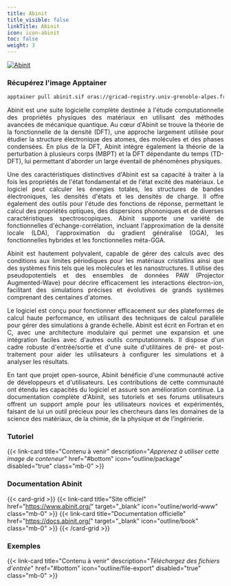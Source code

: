 ```yaml
---
title: Abinit
title_visible: false
linkTitle: Abinit
icon: icon-abinit
toc: false
weight: 3
---
```


<a href="https://www.abinit.org/" target="_blank" class="codes-pages-top-logo">
    <img alt="Abinit" class="logo-abinit">
</a>

### Récupérez l'image Apptainer

```bash
apptainer pull abinit.sif oras://gricad-registry.univ-grenoble-alpes.fr/diamond/apptainer/apptainer-singularity-projects/abinit.sif:latest
```

<div align="justify">

Abinit est une suite logicielle complète destinée à l'étude computationnelle des propriétés physiques des matériaux en utilisant des méthodes avancées de mécanique quantique. Au cœur d'Abinit se trouve la théorie de la fonctionnelle de la densité (DFT), une approche largement utilisée pour étudier la structure électronique des atomes, des molécules et des phases condensées. En plus de la DFT, Abinit intègre également la théorie de la perturbation à plusieurs corps (MBPT) et la DFT dépendante du temps (TD-DFT), lui permettant d'aborder un large éventail de phénomènes physiques.

Une des caractéristiques distinctives d'Abinit est sa capacité à traiter à la fois les propriétés de l'état fondamental et de l'état excité des matériaux. Le logiciel peut calculer les énergies totales, les structures de bandes électroniques, les densités d'états et les densités de charge. Il offre également des outils pour l'étude des fonctions de réponse, permettant le calcul des propriétés optiques, des dispersions phononiques et de diverses caractéristiques spectroscopiques. Abinit supporte une variété de fonctionnelles d'échange-corrélation, incluant l'approximation de la densité locale (LDA), l'approximation du gradient généralisé (GGA), les fonctionnelles hybrides et les fonctionnelles méta-GGA.

Abinit est hautement polyvalent, capable de gérer des calculs avec des conditions aux limites périodiques pour les matériaux cristallins ainsi que des systèmes finis tels que les molécules et les nanostructures. Il utilise des pseudopotentiels et des ensembles de données PAW (Projector Augmented-Wave) pour décrire efficacement les interactions électron-ion, facilitant des simulations précises et évolutives de grands systèmes comprenant des centaines d'atomes.

Le logiciel est conçu pour fonctionner efficacement sur des plateformes de calcul haute performance, en utilisant des techniques de calcul parallèle pour gérer des simulations à grande échelle. Abinit est écrit en Fortran et en C, avec une architecture modulaire qui permet une expansion et une intégration faciles avec d'autres outils computationnels. Il dispose d'un cadre robuste d'entrée/sortie et d'une suite d'utilitaires de pré- et post-traitement pour aider les utilisateurs à configurer les simulations et à analyser les résultats.

En tant que projet open-source, Abinit bénéficie d'une communauté active de développeurs et d'utilisateurs. Les contributions de cette communauté ont étendu les capacités du logiciel et assuré son amélioration continue. La documentation complète d'Abinit, ses tutoriels et ses forums utilisateurs offrent un support ample pour les utilisateurs novices et expérimentés, faisant de lui un outil précieux pour les chercheurs dans les domaines de la science des matériaux, de la chimie, de la physique et de l'ingénierie.

</div>

<h3 class="mb-1">Tutoriel</h3>

{{< link-card title="Contenu à venir" description="<i>Apprenez à utiliser cette image de conteneur</i>" href="#bottom" icon="outline/package" disabled="true" class="mb-0" >}}

<h3 class="mb-1 mt-3">Documentation Abinit</h3>

{{< card-grid >}}
{{< link-card title="Site officiel" href="https://www.abinit.org/" target="_blank" icon="outline/world-www"  class="mb-0" >}}
{{< link-card title="Documentation officielle" href="https://docs.abinit.org/" target="_blank" icon="outline/book" class="mb-0" >}}
{{< /card-grid >}}

<h3 class="mb-1 mt-3">Exemples</h3>

{{< link-card title="Contenu à venir" description="<i>Téléchargez des fichiers d'entrée</i>" href="#bottom" icon="outline/file-export" disabled="true" class="mb-0" >}}
